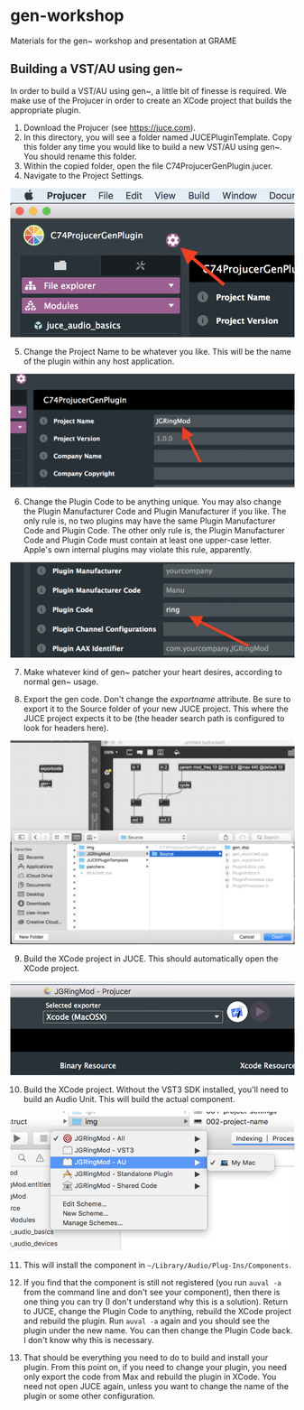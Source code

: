 [001-project-settings]: 	img/001-project-settings.png
[002-project-name]: 		img/002-project-name.png
[003-plugin-code]:	 		img/003-plugin-code.png
[004-export-path]:	 		img/004-export-path.png
[005-juce-build]:	 		img/005-juce-build.png
[006-xcode-build]:	 		img/006-xcode-build.png

# gen-workshop
Materials for the gen~ workshop and presentation at GRAME

## Building a VST/AU using gen~
In order to build a VST/AU using gen~, a little bit of finesse is required. We make use of the Projucer in order to create an XCode project that builds the appropriate plugin.

1. Download the Projucer (see https://juce.com).
2. In this directory, you will see a folder named JUCEPluginTemplate. Copy this folder any time you would like to build a new VST/AU using gen~. You should rename this folder.
3. Within the copied folder, open the file C74ProjucerGenPlugin.jucer.
4. Navigate to the Project Settings.

![Project Settings Image][001-project-settings]

5. Change the Project Name to be whatever you like. This will be the name of the plugin within any host application.

![Project Name Image][002-project-name]

6. Change the Plugin Code to be anything unique. You may also change the Plugin Manufacturer Code and Plugin Manufacturer if you like. The only rule is, no two plugins may have the same Plugin Manufacturer Code and Plugin Code. The other only rule is, the Plugin Manufacturer Code and Plugin Code must contain at least one upper-case letter. Apple's own internal plugins may violate this rule, apparently.

![Plugin Code Image][003-plugin-code]

7. Make whatever kind of gen~ patcher your heart desires, according to normal gen~ usage.

8. Export the gen code. Don't change the _exportname_ attribute. Be sure to export it to the Source folder of your new JUCE project. This where the JUCE project expects it to be (the header search path is configured to look for headers here).

![Export Path Image][004-export-path]

9. Build the XCode project in JUCE. This should automatically open the XCode project.

![Build JUCE Image][005-juce-build]

10. Build the XCode project. Without the VST3 SDK installed, you'll need to build an Audio Unit. This will build the actual component.

![Build XCode Image][006-xcode-build]

11. This will install the component in `~/Library/Audio/Plug-Ins/Components`.

12. If you find that the component is still not registered (you run `auval -a` from the command line and don't see your component), then there is one thing you can try (I don't understand why this is a solution). Return to JUCE, change the Plugin Code to anything, rebuild the XCode project and rebuild the plugin. Run `auval -a` again and you should see the plugin under the new name. You can then change the Plugin Code back. I don't know why this is necessary.

12. That should be everything you need to do to build and install your plugin. From this point on, if you need to change your plugin, you need only export the code from Max and rebuild the plugin in XCode. You need not open JUCE again, unless you want to change the name of the plugin or some other configuration.
